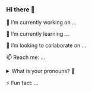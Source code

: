 ### Hi there 👋

<!--
**ranggakd/ranggakd** is a ✨ _special_ ✨ repository because its `README.md` (this file) appears on your GitHub profile.

Here are some ideas to get you started:

- 🔭 I’m currently working on ...
- 🌱 I’m currently learning ...
- 👯 I’m looking to collaborate on ...
- 🤔 I’m looking for help with ...
- 💬 Ask me about ...
- 📫 How to reach me: ...
- 😄 Pronouns: ...
- ⚡ Fun fact: ...

<details>
<summary>
👉👈
</summary>

### Oh, hello there! 👋

|  | I'm a / an |
| :--- | :---: |
| Programmer | ✔ |
| AI Tech Writer | ✔ |
| Data Practitioner | ✔ |
| Statistics & Math Addict | ✔ |
| Open Source Contributor | ✔ |
| Quantum Computing Enthusiast | ✔ |
</details>

-->

🔭 I’m currently working on ...

🌱 I’m currently learning ...

👯 I’m looking to collaborate on ...

📫 Reach me: ...

<details>
    <summary>
What is your pronouns? 🕺
    </summary>
    <div align="right">

 🇬🇧 | 🇮🇩
 ---| --- 
he/him/his | dia/dia/dia (*cinta yang ku tunggu tunggu tunggu*)    
</div>
</details>

⚡ Fun fact: ...
